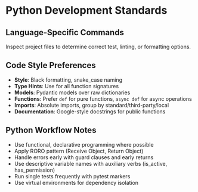 # Python Development Standards

## Language-Specific Commands
Inspect project files to determine correct test, linting, or formatting options.

## Code Style Preferences
- **Style**: Black formatting, snake_case naming
- **Type Hints**: Use for all function signatures
- **Models**: Pydantic models over raw dictionaries
- **Functions**: Prefer `def` for pure functions, `async def` for async operations
- **Imports**: Absolute imports, group by standard/third-party/local
- **Documentation**: Google-style docstrings for public functions

## Python Workflow Notes
- Use functional, declarative programming where possible
- Apply RORO pattern (Receive Object, Return Object)
- Handle errors early with guard clauses and early returns
- Use descriptive variable names with auxiliary verbs (is_active, has_permission)
- Run single tests frequently with pytest markers
- Use virtual environments for dependency isolation